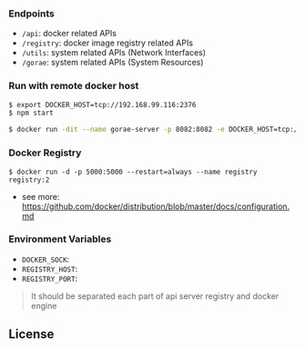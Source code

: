 ### Endpoints

- `/api`: docker related APIs
- `/registry`: docker image registry related APIs
- `/utils`: system related APIs (Network Interfaces)
- `/gorae`: system related APIs (System Resources)

### Run with remote docker host

```bash
$ export DOCKER_HOST=tcp://192.168.99.116:2376
$ npm start
```

```bash
$ docker run -dit --name gorae-server -p 8082:8082 -e DOCKER_HOST=tcp://${DOCKER_HOST} gorae-server:latest
```

### Docker Registry

```
$ docker run -d -p 5000:5000 --restart=always --name registry registry:2
```

* see more: https://github.com/docker/distribution/blob/master/docs/configuration.md

### Environment Variables
- `DOCKER_SOCK`:
- `REGISTRY_HOST`:
- `REGISTRY_PORT`:

> It should be separated each part of api server registry and docker engine

## License
